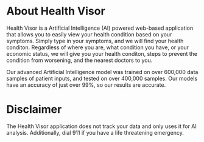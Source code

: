 
# About Health Visor

Health Visor is a Artificial Intelligence (AI) powered web-based application that allows you to easily view your health condition based on your symptoms. Simply type in your symptoms, and we will find your health conditon. Regardless of where you are, what condition you have, or your economic status, we will give you your health conditon, steps to prevent the condition from worsening, and the nearest doctors to you.

Our advanced Artificial Intelligence model was trained on over 600,000 data samples of patient inputs, and tested on over 400,000 samples. Our models have an accuracy of just over 99%, so our results are accurate.


# Disclaimer

The Health Visor application does not track your data and only uses it for AI analysis. Additionally, dial 911 if you have a life threatening emergency.